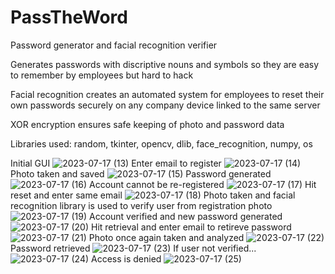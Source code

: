 # PassTheWord
Password generator and facial recognition verifier

Generates passwords with discriptive nouns and symbols so they are easy to remember by employees but hard to hack

Facial recognition creates an automated system for employees to reset their own passwords securely on any company device linked to the same server

XOR encryption ensures safe keeping of photo and password data

Libraries used: random, tkinter, opencv, dlib, face_recognition, numpy, os

Initial GUI
![2023-07-17 (13)](https://github.com/Tyson-Shannon/PassTheWord/assets/129625009/ebc5b319-697c-4308-b354-e0df90221059)
Enter email to register
![2023-07-17 (14)](https://github.com/Tyson-Shannon/PassTheWord/assets/129625009/1e6a4110-6a75-4063-89a5-e6c19ce48cf6)
Photo taken and saved
![2023-07-17 (15)](https://github.com/Tyson-Shannon/PassTheWord/assets/129625009/36e563f8-db9b-4c49-a770-098daf310f04)
Password generated
![2023-07-17 (16)](https://github.com/Tyson-Shannon/PassTheWord/assets/129625009/e014424c-7fc3-4caa-8930-afed44cb4d3a)
Account cannot be re-registered
![2023-07-17 (17)](https://github.com/Tyson-Shannon/PassTheWord/assets/129625009/8465cc70-607a-4fea-bc9b-4615d9541844)
Hit reset and enter same email
![2023-07-17 (18)](https://github.com/Tyson-Shannon/PassTheWord/assets/129625009/c680d425-0e82-4913-b46c-8f0da04272be)
Photo taken and facial recognition library is used to verify user from registration photo
![2023-07-17 (19)](https://github.com/Tyson-Shannon/PassTheWord/assets/129625009/e9d8067b-7833-431d-b9ef-ae9251a44b94)
Account verified and new password generated
![2023-07-17 (20)](https://github.com/Tyson-Shannon/PassTheWord/assets/129625009/71731cec-aefd-40a7-a6bf-5c791f1d09c3)
Hit retrieval and enter email to retireve password
![2023-07-17 (21)](https://github.com/Tyson-Shannon/PassTheWord/assets/129625009/4691354c-882d-415a-a7fe-6f7c6f4b82d0)
Photo once again taken and analyzed
![2023-07-17 (22)](https://github.com/Tyson-Shannon/PassTheWord/assets/129625009/3849daea-c740-4bd8-8918-9d5170acc39e)
Password retrieved
![2023-07-17 (23)](https://github.com/Tyson-Shannon/PassTheWord/assets/129625009/bb9861a7-5c53-4728-962a-b37ba0a9c01a)
If user not verified...
![2023-07-17 (24)](https://github.com/Tyson-Shannon/PassTheWord/assets/129625009/5a546af1-bf66-494a-9aad-665d7937685e)
Access is denied
![2023-07-17 (25)](https://github.com/Tyson-Shannon/PassTheWord/assets/129625009/8de17997-ebe5-49de-bf3b-79b4996fbfa9)




